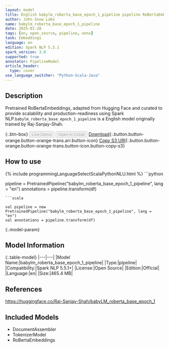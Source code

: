 ```yaml
---
layout: model
title: English babylm_roberta_base_epoch_1_pipeline pipeline RoBertaEmbeddings from Raj-Sanjay-Shah
author: John Snow Labs
name: babylm_roberta_base_epoch_1_pipeline
date: 2025-01-28
tags: [en, open_source, pipeline, onnx]
task: Embeddings
language: en
edition: Spark NLP 5.5.1
spark_version: 3.0
supported: true
annotator: PipelineModel
article_header:
  type: cover
use_language_switcher: "Python-Scala-Java"
---
```


## Description

Pretrained RoBertaEmbeddings, adapted from Hugging Face and curated to provide scalability and production-readiness using Spark NLP.`babylm_roberta_base_epoch_1_pipeline` is a English model originally trained by Raj-Sanjay-Shah.

{:.btn-box}
<button class="button button-orange" disabled>Live Demo</button>
<button class="button button-orange" disabled>Open in Colab</button>
[Download](https://s3.amazonaws.com/auxdata.johnsnowlabs.com/public/models/babylm_roberta_base_epoch_1_pipeline_en_5.5.1_3.0_1738102824764.zip){:.button.button-orange.button-orange-trans.arr.button-icon}
[Copy S3 URI](s3://auxdata.johnsnowlabs.com/public/models/babylm_roberta_base_epoch_1_pipeline_en_5.5.1_3.0_1738102824764.zip){:.button.button-orange.button-orange-trans.button-icon.button-copy-s3}

## How to use



<div class="tabs-box" markdown="1">
{% include programmingLanguageSelectScalaPythonNLU.html %}
```python

pipeline = PretrainedPipeline("babylm_roberta_base_epoch_1_pipeline", lang = "en")
annotations =  pipeline.transform(df)   

```
```scala

val pipeline = new PretrainedPipeline("babylm_roberta_base_epoch_1_pipeline", lang = "en")
val annotations = pipeline.transform(df)

```
</div>

{:.model-param}
## Model Information

{:.table-model}
|---|---|
|Model Name:|babylm_roberta_base_epoch_1_pipeline|
|Type:|pipeline|
|Compatibility:|Spark NLP 5.5.1+|
|License:|Open Source|
|Edition:|Official|
|Language:|en|
|Size:|465.4 MB|

## References

https://huggingface.co/Raj-Sanjay-Shah/babyLM_roberta_base_epoch_1

## Included Models

- DocumentAssembler
- TokenizerModel
- RoBertaEmbeddings
